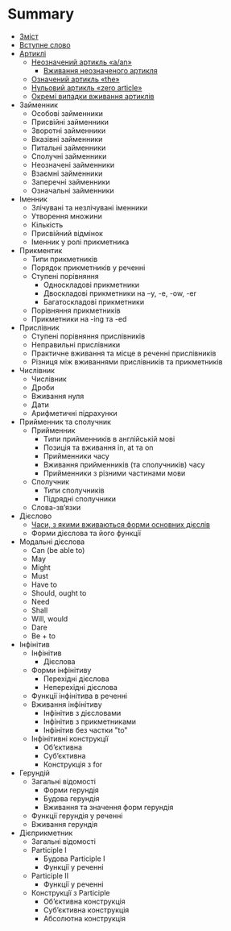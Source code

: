 # Summary

* [Зміст](README.md)
* [Вступне слово](vstup.md)
* [Артиклі](1/artikl.md)
   * [Неозначений артикль «a/an»](1/neoznachenii_artikl_aan.md)
       * [Вживання неозначеного артикля](1/vzhivannya_neoznachenogo_artiklya.md)
   * [Означений артикль «the»](1/oznachenii_artikl_the.md)
   * [Нульовий артикль «zero article»](1/nulovii_artikl_zero_article.md)
   * [Окремi випадки вживання артиклiв](1/okremi_vipadki_vzhivannya_artikliv.md)
* Займенник
   * Особовi займенники
   * Присвiйнi займенники
   * Зворотнi займенники
   * Вказiвнi займенники
   * Питальнi займенники
   * Сполучнi займенники
   * Неозначенi займенники
   * Взаємнi займенники
   * Заперечнi займенники
   * Означальнi займенники
* Iменник
   * Злiчуванi та незлiчуванi iменники
   * Утворення множини
   * Кiлькiсть
   * Пpисвiйний вiдмiнок
   * Іменник у ролі прикметника
* Прикментик
   * Типи прикметникiв
   * Порядок прикметникiв у реченнi
   * Ступенi порiвняння
       * Односкладовi прикметники
       * Двоскладовi прикметники на –y, -e, -ow, -er
       * Багатоскладовi прикметники
   * Порiвняння прикметникiв
   * Прикметники на -ing та -ed
* Прислiвник
   * Cтупенi порiвняння прислiвникiв
   * Неправильнi прислiвники
   * Практичне вживання та мiсце в реченнi прислiвникiв
   * Рiзниця мiж вживаннями прислiвникiв та прикметникiв
* Числiвник
   * Числiвник
   * Дроби
   * Вживання нуля
   * Дати
   * Арифметичні підрахунки
* Прийменник та cполучник
   * Прийменник
       * Tипи прийменникiв в англiйськiй мовi
       * Позицiя та вживання in, at та on
       * Прийменники часу
       * Вживання прийменникiв (та сполучникiв) часу
       * Прийменники з рiзними частинами мови
   * Сполучник
       * Типи сполучникiв
       * Пiдряднi сполучники
   * Слова-зв’язки
* Дiєслово
   * [Часи, з якими вживаються форми основних дiєслiв](8/chasi,_z_yakimi_vzhivayutsya_formi_osnovnih_disliv.md)
   * Форми дiєслова та його функцiї
* Модальнi дiєслова
   * Can (be able to)
   * May
   * Might
   * Must
   * Have to
   * Should, ought to
   * Need
   * Shall
   * Will, would
   * Dare
   * Be + to
* Iнфiнiтив
   * Iнфiнiтив
       * Дiєслова
   * Форми iнфiнiтиву
       * Перехiднi дiєслова
       * Неперехiднi дiєслова
   * Функцiї iнфiнiтива в реченнi
   * Вживання iнфiнiтиву
       * Iнфiнiтив з дiєсловами
       * Iнфiнiтив з прикметниками
       * Iнфiнiтив без частки "to"
   * Iнфiнiтивнi конструкцiї
       * Об’єктивна
       * Суб’єктивна
       * Конструкцiя з for
* Герундiй
   * Загальні відомості
       * Форми герундiя
       * Будова герундiя
       * Вживання та значення форм герундiя
   * Функцiї герундiя у реченнi
   * Вживання герундiя
* Дiєприкметник
   * Загальні відомості
   * Participle I
       * Будова Participle I
       * Функцiї у реченнi
   * Participle II
       * Функцiї у реченнi
   * Конструкцiї з Participle
       * Об’єктивна конструкцiя
       * Суб’єктивна конструкцiя
       * Абсолютна конструкцiя

